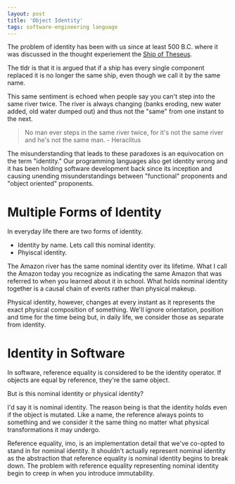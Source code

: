 ```yaml
---
layout: post
title: 'Object Identity'
tags: software-engineering language
---
```


The problem of identity has been with us since at least 500 B.C. where it was discussed in the thought experiement the [Ship of Theseus](https://en.wikipedia.org/wiki/Ship_of_Theseus).

The tldr is that it is argued that if a ship has every single component replaced it is no longer the same ship, even though we call it by the same name.

This same sentiment is echoed when people say you can't step into the same river twice. The river is always changing (banks eroding, new water added, old water dumped out) and thus not the "same" from one instant to the next.

> No man ever steps in the same river twice, for it's not the same river and he's not the same man. - Heraclitus

The misunderstanding that leads to these paradoxes is an equivocation on the term "identity." Our programming languages also get identity wrong and it has been holding software development back since its inception and causing unending misunderstandings between "functional" proponents and "object oriented" proponents.

# Multiple Forms of Identity

In everyday life there are two forms of identity.

- Identity by name. Lets call this nominal identity.
- Phyiscal identity.

The Amazon river has the same nominal identity over its lifetime. What I call the Amazon today you recognize as indicating the same Amazon that was referred to when you learned about it in school. What holds nominal identity together is a causal chain of events rather than physical makeup.

Physical identity, however, changes at every instant as it represents the exact physical composition of something. We'll ignore orientation, position and time for the time being but, in daily life, we consider those as separate from identity.

# Identity in Software

In software, reference equality is considered to be the identity operator. If objects are equal by reference, they're the same object.

But is this nominal identity or physical identity?

I'd say it is nominal identity. The reason being is that the identity holds even if the object is mutated. Like a name, the reference always points to something and we consider it the same thing no matter what physical transformations it may undergo.

Reference equality, imo, is an implementation detail that we've co-opted to stand in for nominal identity. It shouldn't actually represent nominal identity as the abstraction that reference equality is nominal identity begins to break down.
The problem with reference equality representing nominal identity begin to creep in when you introduce immutability.
